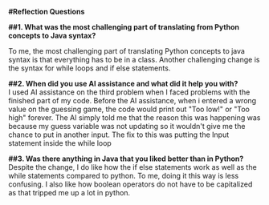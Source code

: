 **#Reflection Questions**

**##1. What was the most challenging part of translating from Python concepts to Java syntax?**  

  To me, the most challenging part of translating Python concepts to java syntax is that everything has to be in a class. Another challenging change is the syntax for while loops and if else statements.

**##2. When did you use AI assistance and what did it help you with?**  
  I used AI assistance on the third problem when I faced problems with the finished part of my code. Before the AI assistance, when i entered a wrong value on the guessing game, the code would print out "Too low!" or "Too high" forever. The AI simply told me that the reason this was happening was because my guess variable was not updating so it wouldn't give me the chance to put in another input. The fix to this was putting the Input statement inside the while loop

**##3. Was there anything in Java that you liked better than in Python?**  
  Despite the change, I do like how the if else statements work as well as the while statements compared to python. To me, doing it this way is less confusing. I also like how boolean operators do not have to be capitalized as that tripped me up a lot in python.
